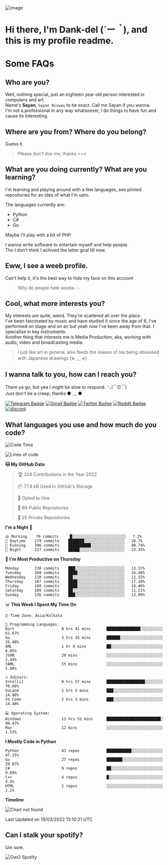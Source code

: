 ![image](https://user-images.githubusercontent.com/63096193/125182844-29f20800-e22f-11eb-8dc9-b0f2d29647bb.png)

# **Hi there, I'm Dank-del (*´ー｀*), and this is my profile readme.**
<!--  [![Profile views](https://gpvc.arturio.dev/dank-del)](https://github.com/dank-del) -->
# Some FAQs

## **Who are you?**

Well, nothing special, just an eighteen year old person interested in computers and art. \
Name's **Sayan**, `Sayan Biswas` to be exact. Call me Sayan if you wanna. \
I'm not a professional in any way whatsoever, I do things to have fun and cause its interesting.

## **Where are you from? Where do you belong?**

Guess it.
> Please don't dox me, thanks >~<

## **What are you doing currently? What are you learning?**

I'm learning and playing around with a few languages, see pinned repositories for an idea of what I'm upto.

The languages currently are:

- Python
- C#
- Go

Maybe I'll play with a bit of PHP

I wanna write software to entertain myself and help people. \
Tho I don't think I achived the latter goal till now.

## **Eww, I see a weeb profile.**

Can't help it, it's the best way to hide my face on this account
> Why do people hate weebs .-.

## **Cool, what more interests you?**

My interests are quite, weird. They're scattered all over the place. \
I've been fascinated by music and have studied it since the age of 6, I've performed on stage and on air but yeah now I've been away from that. I specialize in key instruments. \
Another thing that interests me is Media Production, aka, working with audio, video and broadcasting media.

> I just like art in general. also feeds the reason of me being obsessed with Japanese drawings (⋟ ﹏ ⋞)

## **I wanna talk to you, how can I reach you?**

There ya go, but yea I might be slow to respond. ＼(￣O￣) \
Just don't be a creep, thanks ● ﹏ ●

[![Telegram Badge](https://img.shields.io/badge/-dank_as_fuck-1ca0f1?style=flat-square&logo=telegram&logoColor=white&link=https://t.me/dank_as_fuck)](https://t.me/dank_as_fuck)
[![Gmail Badge](https://img.shields.io/badge/-chizuru@kanojo.tk-c14438?style=flat-square&logo=Gmail&logoColor=white&link=mailto:chizuru@kanojo.tk)](mailto:chizuru@kanojo.tk)
[![Twitter Badge](https://img.shields.io/twitter/follow/TheDankDel?style=social)](https://twitter.com/TheDankDel)
[![Reddit Badge](https://img.shields.io/reddit/user-karma/combined/dank_as_fuck_?style=social)](https://www.reddit.com/user/dank_as_fuck_/)
[![discord](https://discord-md-badge.vercel.app/api/shield/506536929152466945?style=social)](https://discordapp.com/users/506536929152466945)

## **What languages you use and how much do you code?**

<!--START_SECTION:waka-->
![Code Time](http://img.shields.io/badge/Code%20Time-516%20hrs%2015%20mins-blue)

![Lines of code](https://img.shields.io/badge/From%20Hello%20World%20I%27ve%20Written-866%20Thousand%20lines%20of%20code-blue)

**🐱 My GitHub Data** 

> 🏆 324 Contributions in the Year 2022
 > 
> 📦 77.8 kB Used in GitHub's Storage 
 > 
> 💼 Opted to Hire
 > 
> 📜 69 Public Repositories 
 > 
> 🔑 25 Private Repositories  
 > 
**I'm a Night 🦉** 

```text
🌞 Morning    70 commits     █░░░░░░░░░░░░░░░░░░░░░░░░   7.2% 
🌆 Daytime    279 commits    ███████░░░░░░░░░░░░░░░░░░   28.7% 
🌃 Evening    396 commits    ██████████░░░░░░░░░░░░░░░   40.74% 
🌙 Night      227 commits    █████░░░░░░░░░░░░░░░░░░░░   23.35%

```
📅 **I'm Most Productive on Thursday** 

```text
Monday       130 commits    ███░░░░░░░░░░░░░░░░░░░░░░   13.37% 
Tuesday      160 commits    ████░░░░░░░░░░░░░░░░░░░░░   16.46% 
Wednesday    110 commits    ██░░░░░░░░░░░░░░░░░░░░░░░   11.32% 
Thursday     167 commits    ████░░░░░░░░░░░░░░░░░░░░░   17.18% 
Friday       160 commits    ████░░░░░░░░░░░░░░░░░░░░░   16.46% 
Saturday     109 commits    ██░░░░░░░░░░░░░░░░░░░░░░░   11.21% 
Sunday       136 commits    ███░░░░░░░░░░░░░░░░░░░░░░   13.99%

```


📊 **This Week I Spent My Time On** 

```text
⌚︎ Time Zone: Asia/Kolkata

💬 Programming Languages: 
Dart                     8 hrs 41 mins       ███████████████░░░░░░░░░░   61.67% 
Go                       3 hrs 35 mins       ██████░░░░░░░░░░░░░░░░░░░   25.48% 
XML                      1 hr 8 mins         ██░░░░░░░░░░░░░░░░░░░░░░░   8.05% 
JSON                     20 mins             ░░░░░░░░░░░░░░░░░░░░░░░░░   2.44% 
YAML                     15 mins             ░░░░░░░░░░░░░░░░░░░░░░░░░   1.88%

🔥 Editors: 
IntelliJ                 9 hrs 57 mins       █████████████████░░░░░░░░   70.66% 
GoLand                   2 hrs 5 mins        ███░░░░░░░░░░░░░░░░░░░░░░   14.86% 
VS Code                  2 hrs 2 mins        ███░░░░░░░░░░░░░░░░░░░░░░   14.48%

💻 Operating System: 
Windows                  13 hrs 52 mins      ████████████████████████░   98.47% 
Mac                      12 mins             ░░░░░░░░░░░░░░░░░░░░░░░░░   1.53%

```

**I Mostly Code in Python** 

```text
Python                   43 repos            ███████████░░░░░░░░░░░░░░   47.25% 
Go                       27 repos            ███████░░░░░░░░░░░░░░░░░░   29.67% 
C#                       9 repos             ██░░░░░░░░░░░░░░░░░░░░░░░   9.89% 
C++                      4 repos             █░░░░░░░░░░░░░░░░░░░░░░░░   4.4% 
HTML                     2 repos             ░░░░░░░░░░░░░░░░░░░░░░░░░   2.2%

```


**Timeline**

![Chart not found](https://raw.githubusercontent.com/Dank-del/Dank-del/main/charts/bar_graph.png) 


 Last Updated on 19/03/2022 13:10:21 UTC
<!--END_SECTION:waka-->

## **Can I stalk your spotify?**

Um sure.

![OwO Spotify](https://spotify-recently-played-readme.vercel.app/api?user=31fdrsslnr7nvq4ytqwtw7c4rxfm&count=5)
